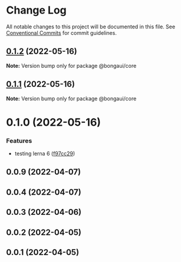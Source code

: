 # Change Log

All notable changes to this project will be documented in this file.
See [Conventional Commits](https://conventionalcommits.org) for commit guidelines.

## [0.1.2](https://github.com/ionic-team/stencil-component-starter/compare/@bongaui/core@0.1.1...@bongaui/core@0.1.2) (2022-05-16)

**Note:** Version bump only for package @bongaui/core





## [0.1.1](https://github.com/ionic-team/stencil-component-starter/compare/@bongaui/core@0.1.0...@bongaui/core@0.1.1) (2022-05-16)

**Note:** Version bump only for package @bongaui/core





# 0.1.0 (2022-05-16)


### Features

* testing lerna 6 ([f97cc29](https://github.com/ionic-team/stencil-component-starter/commit/f97cc2993837e3e451cda75ca0ab28540aa70e48))



## 0.0.9 (2022-04-07)



## 0.0.4 (2022-04-07)



## 0.0.3 (2022-04-06)



## 0.0.2 (2022-04-05)



## 0.0.1 (2022-04-05)
